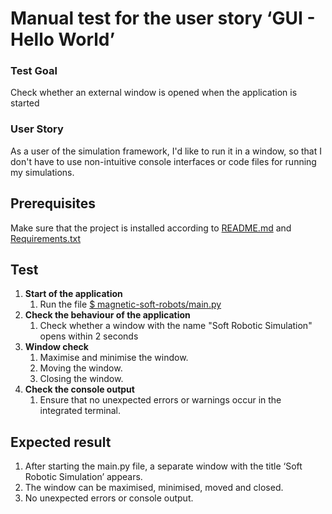 # Manual test for the user story ‘GUI - Hello World’

### Test Goal
Check whether an external window is opened when the application is started

### User Story
As a user of the simulation framework, I'd like to run it in a window, so that I don't have to use non-intuitive console interfaces or code files for running my simulations.

## Prerequisites 
Make sure that the project is installed according to [README.md]() and [Requirements.txt]()

## Test
1. **Start of the application**
    1. Run the file [$ magnetic-soft-robots/main.py](../../../main.py)
2. **Check the behaviour of the application**
    1. Check whether a window with the name "Soft Robotic Simulation" opens within 2 seconds
3. **Window check**
    1. Maximise and minimise the window.
    2. Moving the window.
    3. Closing the window.
4. **Check the console output**
    1. Ensure that no unexpected errors or warnings occur in the integrated terminal.

## Expected result
1. After starting the main.py file, a separate window with the title ‘Soft Robotic Simulation’ appears.
2. The window can be maximised, minimised, moved and closed.
3. No unexpected errors or console output.

